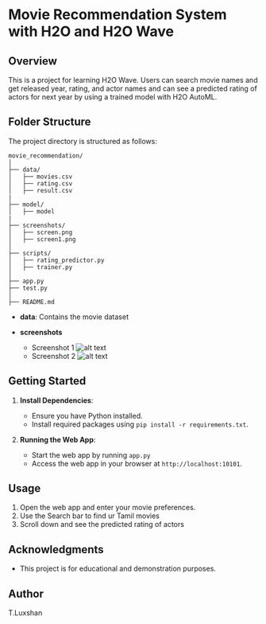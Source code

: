 # Movie Recommendation System with H2O and H2O Wave

## Overview

This is a project for learning H2O Wave. Users can search movie names and get released year, rating, and actor names and can see a predicted rating of actors for next year by using a trained model with H2O AutoML. 

## Folder Structure

The project directory is structured as follows:

```
movie_recommendation/
│
├── data/
│   ├── movies.csv
│   ├── rating.csv
│   ├── result.csv
|
├── model/
│   ├── model
|
├── screenshots/
│   ├── screen.png
│   ├── screen1.png
│
├── scripts/
│   ├── rating_predictor.py
│   ├── trainer.py
│
├── app.py
├── test.py
│
├── README.md
```

- **data**: Contains the movie dataset

- **screenshots**
  - Screenshot 1
![alt text](https://raw.githubusercontent.com/Luxshan2000/movie_recommendation_project/main/screenshots/screen.png)
  - Screenshot 2
![alt text](https://raw.githubusercontent.com/Luxshan2000/movie_recommendation_project/main/screenshots/screen1.png)

## Getting Started

1. **Install Dependencies**:
   - Ensure you have Python installed.
   - Install required packages using `pip install -r requirements.txt`.


3. **Running the Web App**:
   - Start the web app by running `app.py` 
   - Access the web app in your browser at `http://localhost:10101`.

## Usage

1. Open the web app and enter your movie preferences.
2. Use the Search bar to find ur Tamil movies
3. Scroll down and see the predicted rating of actors

## Acknowledgments

- This project is for educational and demonstration purposes.


## Author

T.Luxshan
